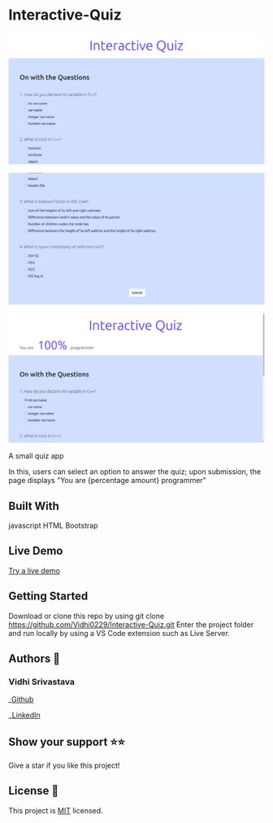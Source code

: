 # Interactive-Quiz

![Screenshot](./src/Screenshot1.png)

![Screenshot](./src/Screenshot2.png)

![Screenshot](./src/Screenshot3.png)

A small quiz app

In this, users can select an option to answer the quiz; upon submission, the page displays "You are {percentage amount} programmer"

## Built With

javascript
HTML
Bootstrap

## Live Demo

[Try a live demo](https://vidhi0229.github.io/Interactive-Quiz/)

## Getting Started

Download or clone this repo by using git clone https://github.com/Vidhi0229/Interactive-Quiz.git
Enter the project folder and run locally by using a VS Code extension such as Live Server.

## Authors 👤

### Vidhi Srivastava

_[Github](https://github.com/Vidhi0229)

_[LinkedIn](https://www.linkedin.com/in/vidhisrivastava01/)

## Show your support ⭐️⭐️

Give a star if you like this project!

## License 📝

This project is [MIT](https://www.mit.edu/~amini/LICENSE.md) licensed.